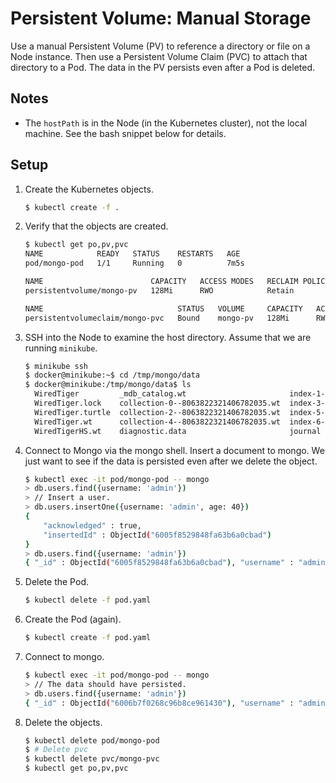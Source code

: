 # Persistent Volume: Manual Storage

Use a manual Persistent Volume (PV) to reference a directory or file on a Node instance. Then use a Persistent Volume Claim (PVC) to attach that directory to a Pod. The data in the PV persists even after a Pod is deleted.

## Notes

* The `hostPath` is in the Node (in the Kubernetes cluster), not the local machine. See the bash snippet below for details.

## Setup

1. Create the Kubernetes objects.

   ```bash
   $ kubectl create -f .
   ```

1. Verify that the objects are created.

   ```bash
   $ kubectl get po,pv,pvc
   NAME            READY   STATUS    RESTARTS   AGE
   pod/mongo-pod   1/1     Running   0          7m5s
   
   NAME                        CAPACITY   ACCESS MODES   RECLAIM POLICY   STATUS   CLAIM               STORAGECLASS   REASON   AGE
   persistentvolume/mongo-pv   128Mi      RWO            Retain           Bound    default/mongo-pvc   manual                  7m5s
   
   NAME                              STATUS   VOLUME     CAPACITY   ACCESS MODES   STORAGECLASS   AGE
   persistentvolumeclaim/mongo-pvc   Bound    mongo-pv   128Mi      RWO            manual         7m5s
   ```

1. SSH into the Node to examine the host directory. Assume that we are running `minikube`.

   ```bash
   $ minikube ssh
   $ docker@minikube:~$ cd /tmp/mongo/data
   $ docker@minikube:/tmp/mongo/data$ ls
     WiredTiger         _mdb_catalog.wt                       index-1--8063822321406782035.wt  mongod.lock
     WiredTiger.lock    collection-0--8063822321406782035.wt  index-3--8063822321406782035.wt  sizeStorer.wt
     WiredTiger.turtle  collection-2--8063822321406782035.wt  index-5--8063822321406782035.wt  storage.bson
     WiredTiger.wt      collection-4--8063822321406782035.wt  index-6--8063822321406782035.wt
     WiredTigerHS.wt    diagnostic.data                       journal
   ```

1. Connect to Mongo via the mongo shell. Insert a document to mongo. We just want to see if the data is persisted even after we delete the object.

   ```bash
   $ kubectl exec -it pod/mongo-pod -- mongo
   > db.users.find({username: 'admin'})
   > // Insert a user.
   > db.users.insertOne({username: 'admin', age: 40})
   {
       "acknowledged" : true,
       "insertedId" : ObjectId("6005f8529848fa63b6a0cbad")
   }
   > db.users.find({username: 'admin'})
   { "_id" : ObjectId("6005f8529848fa63b6a0cbad"), "username" : "admin", "age" : 40 }
   ```
   
1. Delete the Pod.

   ```bash
   $ kubectl delete -f pod.yaml
   ```
 
1. Create the Pod (again).

   ```bash
   $ kubectl create -f pod.yaml
   ``` 

1. Connect to mongo.

   ```bash
   $ kubectl exec -it pod/mongo-pod -- mongo
   > // The data should have persisted.
   > db.users.find({username: 'admin'})
   { "_id" : ObjectId("6006b7f0268c96b8ce961430"), "username" : "admin", "age" : 40 }
   ```
   
1. Delete the objects.

   ```bash
   $ kubectl delete pod/mongo-pod
   $ # Delete pvc
   $ kubectl delete pvc/mongo-pvc
   $ kubectl get po,pv,pvc
   ```
